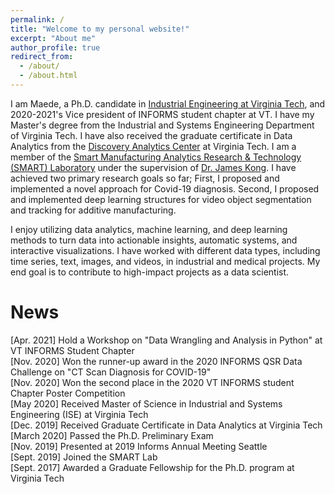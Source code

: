 ```yaml
---
permalink: /
title: "Welcome to my personal website!"
excerpt: "About me"
author_profile: true
redirect_from: 
  - /about/
  - /about.html
---
```


I am Maede, a Ph.D. candidate in [Industrial Engineering at Virginia Tech](https://www.ise.vt.edu/people/graduate/phd/maftouni.html), and 2020-2021's Vice president of INFORMS student chapter at VT. I have my Master's degree from the Industrial and Systems Engineering Department of Virginia Tech. I have also received the graduate certificate in Data Analytics from the [Discovery Analytics Center](https://dac.cs.vt.edu/academics/data-analytics/) at Virginia Tech.
I am a member of the [Smart Manufacturing Analytics Research & Technology (SMART) Laboratory](https://www.smartlab-vt.com/team) under the supervision of [Dr. James Kong](https://www.ise.vt.edu/people/faculty/kong.html). I have achieved two primary research goals so far; First, I proposed and implemented a novel approach for Covid-19 diagnosis. Second, I proposed and implemented deep learning structures for video object segmentation and tracking for additive manufacturing. 

I enjoy utilizing data analytics, machine learning, and deep learning methods to turn data into actionable insights, automatic systems, and interactive visualizations. I have worked with different data types, including time series, text, images, and videos, in industrial and medical projects. My end goal is to contribute to high-impact projects as a data scientist. 

News
=====
[Apr. 2021]  Hold a Workshop on "Data Wrangling and Analysis in Python" at VT INFORMS Student Chapter\
[Nov. 2020]  Won the runner-up award in the 2020 INFORMS QSR Data Challenge on "CT Scan Diagnosis for COVID-19"\
[Nov. 2020]  Won the second place in the 2020 VT INFORMS student Chapter Poster Competition\
[May 2020]  Received Master of Science in Industrial and Systems Engineering (ISE) at Virginia Tech\
[Dec. 2019]  Received Graduate Certificate in Data Analytics at Virginia Tech\
[March 2020] Passed the Ph.D. Preliminary Exam \
[Nov. 2019] Presented at 2019 Informs Annual Meeting Seattle\
[Sept. 2019] Joined the SMART Lab \
[Sept. 2017]  Awarded a Graduate Fellowship for the Ph.D. program at Virginia Tech





